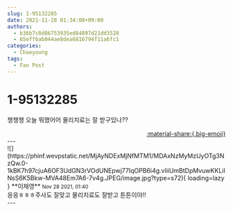 ```yaml
---
slug: 1-95132285
date: 2021-11-28 01:34:08+09:00
authors:
  - b36b7c8d86753935ed84897d21dd3528
  - 65eff6ab044ae8dea6816794f11a6fc1
categories:
  - Chaeyoung
tags:
  - Fan Post
---
```


# 1-95132285

<div class="post-container" markdown="1">
<div class="content-container md-sidebar__scrollwrap" markdown="1">

챙챙챙 오늘 뭐했어어 물리치료는 잘 받구있나??

</div>
</div>

<div style="text-align: right;" markdown="1">
<a href="https://weverse.io/fromis9/fanpost/1-95132285" style="text-align: right;">:material-share:{.big-emoji}</a>
</div>
---

<div class="comments-container md-sidebar__scrollwrap" markdown="1">
<div class="comment" markdown="1">
<div class='id-container' markdown="1">
![](https://phinf.wevpstatic.net/MjAyNDExMjNfMTM1/MDAxNzMyMzUyOTg3NzQw.0-1kBK7h97cjuA6OF3UdGN3rVOdUNEpwj77IqOPB6i4g.vliiUmBtDpMvuwKKLiINsS6K5Bkw-MVA48Em7A6-7v4g.JPEG/image.jpg?type=s72){ loading=lazy }
**<span class="artist">이채영</span>** <small>Nov 28 2021, 01:40</small><br>
</div>
<div class='comment-body' markdown="1">
응응ㅎㅎㅎ주사도 잘맞고 물리치료도 잘받고 튼튼이야!!
</div>
</div>
</div>
---
